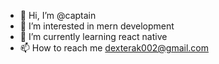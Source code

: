 - 👋 Hi, I’m @captain 
- 👀 I’m interested in mern development
- 🌱 I’m currently learning react native
- 📫 How to reach me dexterak002@gmail.com

<!---
Arun-kumar002/Arun-kumar002 is a ✨ special ✨ repository because its `README.md` (this file) appears on your GitHub profile.
You can click the Preview link to take a look at your changes.
--->

